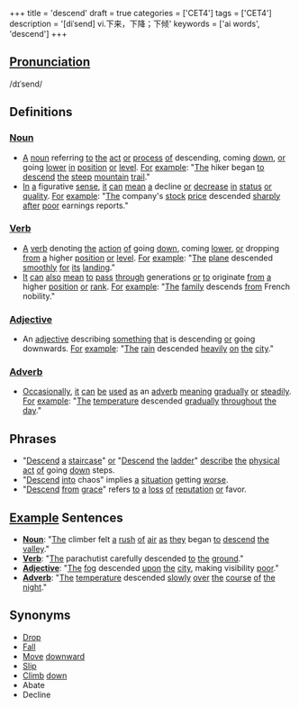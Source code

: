 +++
title = 'descend'
draft = true
categories = ['CET4']
tags = ['CET4']
description = '[diˈsend] vi.下来，下降；下倾'
keywords = ['ai words', 'descend']
+++

## [Pronunciation](/post/pronunciation/)
/dɪˈsend/

## Definitions
### [Noun](/post/noun/)
- [A](/post/a/) [noun](/post/noun/) referring [to](/post/to/) [the](/post/the/) [act](/post/act/) [or](/post/or/) [process](/post/process/) [of](/post/of/) descending, coming [down](/post/down/), [or](/post/or/) going [lower](/post/lower/) [in](/post/in/) [position](/post/position/) [or](/post/or/) [level](/post/level/). [For](/post/for/) [example](/post/example/): "[The](/post/the/) hiker began [to](/post/to/) [descend](/post/descend/) [the](/post/the/) [steep](/post/steep/) [mountain](/post/mountain/) [trail](/post/trail/)."
- [In](/post/in/) [a](/post/a/) figurative [sense](/post/sense/), [it](/post/it/) [can](/post/can/) [mean](/post/mean/) [a](/post/a/) decline [or](/post/or/) [decrease](/post/decrease/) [in](/post/in/) [status](/post/status/) [or](/post/or/) [quality](/post/quality/). [For](/post/for/) [example](/post/example/): "[The](/post/the/) company's [stock](/post/stock/) [price](/post/price/) descended [sharply](/post/sharply/) [after](/post/after/) [poor](/post/poor/) earnings reports."

### [Verb](/post/verb/)
- [A](/post/a/) [verb](/post/verb/) denoting [the](/post/the/) [action](/post/action/) [of](/post/of/) going [down](/post/down/), coming [lower](/post/lower/), [or](/post/or/) dropping [from](/post/from/) [a](/post/a/) higher [position](/post/position/) [or](/post/or/) [level](/post/level/). [For](/post/for/) [example](/post/example/): "[The](/post/the/) [plane](/post/plane/) descended [smoothly](/post/smoothly/) [for](/post/for/) [its](/post/its/) [landing](/post/landing/)."
- [It](/post/it/) [can](/post/can/) [also](/post/also/) [mean](/post/mean/) [to](/post/to/) [pass](/post/pass/) [through](/post/through/) generations [or](/post/or/) [to](/post/to/) originate [from](/post/from/) [a](/post/a/) higher [position](/post/position/) [or](/post/or/) [rank](/post/rank/). [For](/post/for/) [example](/post/example/): "[The](/post/the/) [family](/post/family/) descends [from](/post/from/) French nobility."

### [Adjective](/post/adjective/)
- An [adjective](/post/adjective/) describing [something](/post/something/) [that](/post/that/) is descending [or](/post/or/) going downwards. [For](/post/for/) [example](/post/example/): "[The](/post/the/) [rain](/post/rain/) descended [heavily](/post/heavily/) [on](/post/on/) [the](/post/the/) [city](/post/city/)."

### [Adverb](/post/adverb/)
- [Occasionally](/post/occasionally/), [it](/post/it/) [can](/post/can/) [be](/post/be/) [used](/post/used/) [as](/post/as/) an [adverb](/post/adverb/) [meaning](/post/meaning/) [gradually](/post/gradually/) [or](/post/or/) [steadily](/post/steadily/). [For](/post/for/) [example](/post/example/): "[The](/post/the/) [temperature](/post/temperature/) descended [gradually](/post/gradually/) [throughout](/post/throughout/) [the](/post/the/) [day](/post/day/)."

## Phrases
- "[Descend](/post/descend/) [a](/post/a/) [staircase](/post/staircase/)" [or](/post/or/) "[Descend](/post/descend/) [the](/post/the/) [ladder](/post/ladder/)" [describe](/post/describe/) [the](/post/the/) [physical](/post/physical/) [act](/post/act/) [of](/post/of/) going [down](/post/down/) steps.
- "[Descend](/post/descend/) [into](/post/into/) chaos" implies [a](/post/a/) [situation](/post/situation/) getting [worse](/post/worse/).
- "[Descend](/post/descend/) [from](/post/from/) [grace](/post/grace/)" refers [to](/post/to/) [a](/post/a/) [loss](/post/loss/) [of](/post/of/) [reputation](/post/reputation/) [or](/post/or/) favor.

## [Example](/post/example/) Sentences
- **[Noun](/post/noun/)**: "[The](/post/the/) climber felt [a](/post/a/) [rush](/post/rush/) [of](/post/of/) [air](/post/air/) [as](/post/as/) [they](/post/they/) began [to](/post/to/) [descend](/post/descend/) [the](/post/the/) [valley](/post/valley/)."
- **[Verb](/post/verb/)**: "[The](/post/the/) parachutist carefully descended [to](/post/to/) [the](/post/the/) [ground](/post/ground/)."
- **[Adjective](/post/adjective/)**: "[The](/post/the/) [fog](/post/fog/) descended [upon](/post/upon/) [the](/post/the/) [city](/post/city/), making visibility [poor](/post/poor/)."
- **[Adverb](/post/adverb/)**: "[The](/post/the/) [temperature](/post/temperature/) descended [slowly](/post/slowly/) [over](/post/over/) [the](/post/the/) [course](/post/course/) [of](/post/of/) [the](/post/the/) [night](/post/night/)."

## Synonyms
- [Drop](/post/drop/)
- [Fall](/post/fall/)
- [Move](/post/move/) [downward](/post/downward/)
- [Slip](/post/slip/)
- [Climb](/post/climb/) [down](/post/down/)
- Abate
- Decline
